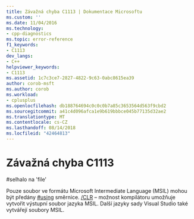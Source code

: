 ```yaml
---
title: Závažná chyba C1113 | Dokumentace Microsoftu
ms.custom: ''
ms.date: 11/04/2016
ms.technology:
- cpp-diagnostics
ms.topic: error-reference
f1_keywords:
- C1113
dev_langs:
- C++
helpviewer_keywords:
- C1113
ms.assetid: 1c7c3ce7-2827-4822-9c63-0abc8615ea39
author: corob-msft
ms.author: corob
ms.workload:
- cplusplus
ms.openlocfilehash: db188764694c0c0c0b7a85c3653564d563f9cbd2
ms.sourcegitcommit: a41c4d096afca1e9b619bbbce045b77135d32ae2
ms.translationtype: MT
ms.contentlocale: cs-CZ
ms.lasthandoff: 08/14/2018
ms.locfileid: "42464813"
---
```

# <a name="fatal-error-c1113"></a>Závažná chyba C1113
\#selhalo na 'file'  
  
 Pouze soubor ve formátu Microsoft Intermediate Language (MSIL) mohou být předány [#using](../../preprocessor/hash-using-directive-cpp.md) směrnice. [/CLR](../../build/reference/clr-common-language-runtime-compilation.md) – možnost kompilátoru umožňuje vytvořit výstupní soubor jazyka MSIL. Další jazyky sady Visual Studio také vytvářejí soubory MSIL.